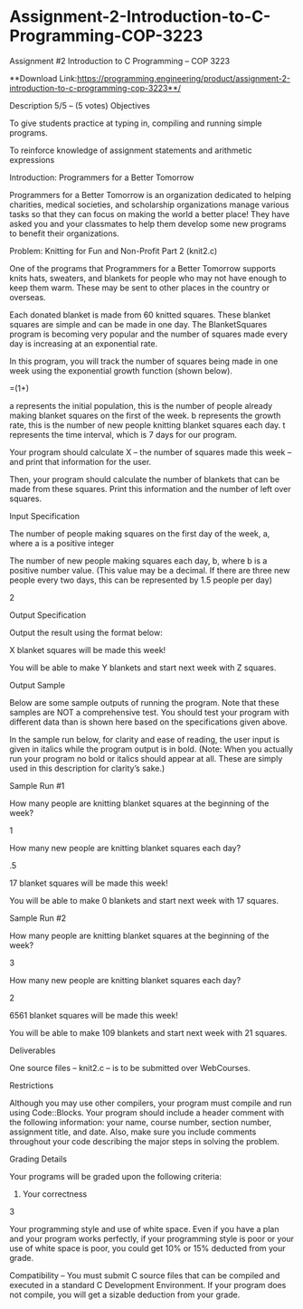 # Assignment-2-Introduction-to-C-Programming-COP-3223
Assignment #2 Introduction to C Programming – COP 3223

**Download Link:https://programming.engineering/product/assignment-2-introduction-to-c-programming-cop-3223**/


Description
5/5 – (5 votes)
Objectives

To give students practice at typing in, compiling and running simple programs.

To reinforce knowledge of assignment statements and arithmetic expressions

Introduction: Programmers for a Better Tomorrow

Programmers for a Better Tomorrow is an organization dedicated to helping charities, medical societies, and scholarship organizations manage various tasks so that they can focus on making the world a better place! They have asked you and your classmates to help them develop some new programs to benefit their organizations.

Problem: Knitting for Fun and Non-Profit Part 2 (knit2.c)

One of the programs that Programmers for a Better Tomorrow supports knits hats, sweaters, and blankets for people who may not have enough to keep them warm. These may be sent to other places in the country or overseas.

Each donated blanket is made from 60 knitted squares. These blanket squares are simple and can be made in one day. The BlanketSquares program is becoming very popular and the number of squares made every day is increasing at an exponential rate.

In this program, you will track the number of squares being made in one week using the exponential growth function (shown below).

=(1+)

a represents the initial population, this is the number of people already making blanket squares on the first of the week. b represents the growth rate, this is the number of new people knitting blanket squares each day. t represents the time interval, which is 7 days for our program.

Your program should calculate X – the number of squares made this week – and print that information for the user.

Then, your program should calculate the number of blankets that can be made from these squares. Print this information and the number of left over squares.

Input Specification

The number of people making squares on the first day of the week, a, where a is a positive integer

The number of new people making squares each day, b, where b is a positive number value. (This value may be a decimal. If there are three new people every two days, this can be represented by 1.5 people per day)

2

Output Specification

Output the result using the format below:

X blanket squares will be made this week!

You will be able to make Y blankets and start next week with Z squares.

Output Sample

Below are some sample outputs of running the program. Note that these samples are NOT a comprehensive test. You should test your program with different data than is shown here based on the specifications given above.

In the sample run below, for clarity and ease of reading, the user input is given in italics while the program output is in bold. (Note: When you actually run your program no bold or italics should appear at all. These are simply used in this description for clarity’s sake.)

Sample Run #1

How many people are knitting blanket squares at the beginning of the week?

1

How many new people are knitting blanket squares each day?

.5

17 blanket squares will be made this week!

You will be able to make 0 blankets and start next week with 17 squares.

Sample Run #2

How many people are knitting blanket squares at the beginning of the week?

3

How many new people are knitting blanket squares each day?

2

6561 blanket squares will be made this week!

You will be able to make 109 blankets and start next week with 21 squares.

Deliverables

One source files – knit2.c – is to be submitted over WebCourses.

Restrictions

Although you may use other compilers, your program must compile and run using Code::Blocks. Your program should include a header comment with the following information: your name, course number, section number, assignment title, and date. Also, make sure you include comments throughout your code describing the major steps in solving the problem.

Grading Details

Your programs will be graded upon the following criteria:

1) Your correctness

3

Your programming style and use of white space. Even if you have a plan and your program works perfectly, if your programming style is poor or your use of white space is poor, you could get 10% or 15% deducted from your grade.

Compatibility – You must submit C source files that can be compiled and executed in a standard C Development Environment. If your program does not compile, you will get a sizable deduction from your grade.

